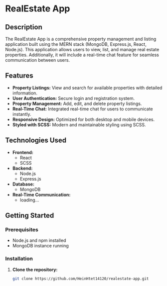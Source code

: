 # RealEstate App

## Description
The RealEstate App is a comprehensive property management and listing application built using the MERN stack (MongoDB, Express.js, React, Node.js). This application allows users to view, list, and manage real estate properties. Additionally, it will include a real-time chat feature for seamless communication between users.

## Features
- **Property Listings:** View and search for available properties with detailed information.
- **User Authentication:** Secure login and registration system.
- **Property Management:** Add, edit, and delete property listings.
- **Real-Time Chat:** Integrated real-time chat for users to communicate instantly.
- **Responsive Design:** Optimized for both desktop and mobile devices.
- **Styled with SCSS:** Modern and maintainable styling using SCSS.

## Technologies Used
- **Frontend:**
  - React
  - SCSS
- **Backend:**
  - Node.js
  - Express.js
- **Database:**
  - MongoDB
- **Real-Time Communication:**
  - loading...

## Getting Started
### Prerequisites
- Node.js and npm installed
- MongoDB instance running

### Installation
1. **Clone the repository:**
   ```sh
   git clone https://github.com/HeinHtet14120/realestate-app.git
